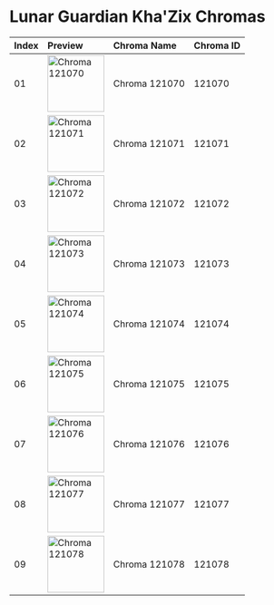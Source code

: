 # Lunar Guardian Kha'Zix Chromas

| Index | Preview | Chroma Name | Chroma ID |
|:---|:---|:---|:---|
| 01 | <img src='https://raw.communitydragon.org/latest/plugins/rcp-be-lol-game-data/global/default/v1/champion-chroma-images/121/121070.png' alt='Chroma 121070' width='100'> | Chroma 121070 | 121070 |
| 02 | <img src='https://raw.communitydragon.org/latest/plugins/rcp-be-lol-game-data/global/default/v1/champion-chroma-images/121/121071.png' alt='Chroma 121071' width='100'> | Chroma 121071 | 121071 |
| 03 | <img src='https://raw.communitydragon.org/latest/plugins/rcp-be-lol-game-data/global/default/v1/champion-chroma-images/121/121072.png' alt='Chroma 121072' width='100'> | Chroma 121072 | 121072 |
| 04 | <img src='https://raw.communitydragon.org/latest/plugins/rcp-be-lol-game-data/global/default/v1/champion-chroma-images/121/121073.png' alt='Chroma 121073' width='100'> | Chroma 121073 | 121073 |
| 05 | <img src='https://raw.communitydragon.org/latest/plugins/rcp-be-lol-game-data/global/default/v1/champion-chroma-images/121/121074.png' alt='Chroma 121074' width='100'> | Chroma 121074 | 121074 |
| 06 | <img src='https://raw.communitydragon.org/latest/plugins/rcp-be-lol-game-data/global/default/v1/champion-chroma-images/121/121075.png' alt='Chroma 121075' width='100'> | Chroma 121075 | 121075 |
| 07 | <img src='https://raw.communitydragon.org/latest/plugins/rcp-be-lol-game-data/global/default/v1/champion-chroma-images/121/121076.png' alt='Chroma 121076' width='100'> | Chroma 121076 | 121076 |
| 08 | <img src='https://raw.communitydragon.org/latest/plugins/rcp-be-lol-game-data/global/default/v1/champion-chroma-images/121/121077.png' alt='Chroma 121077' width='100'> | Chroma 121077 | 121077 |
| 09 | <img src='https://raw.communitydragon.org/latest/plugins/rcp-be-lol-game-data/global/default/v1/champion-chroma-images/121/121078.png' alt='Chroma 121078' width='100'> | Chroma 121078 | 121078 |

